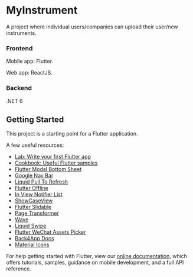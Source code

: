 # MyInstrument

A project where individual users/companies can upload their user/new instruments.
### Frontend

Mobile app: Flutter.

Web app: ReactJS.

### Backend

.NET 6

## Getting Started

This project is a starting point for a Flutter application.

A few useful resources:

- [Lab: Write your first Flutter app](https://flutter.dev/docs/get-started/codelab)
- [Cookbook: Useful Flutter samples](https://flutter.dev/docs/cookbook)
- [Flutter Modal Bottom Sheet](https://github.com/jamesblasco/modal_bottom_sheet)
- [Google Nav Bar](https://github.com/sooxt98/google_nav_bar)
- [Liquid Pull To Refresh](https://github.com/aagarwal1012/Liquid-Pull-To-Refresh)
- [Flutter Offline](https://github.com/jogboms/flutter_offline)
- [In View Notifier List](https://github.com/rvamsikrishna/inview_notifier_list)
- [ShowCaseView](https://github.com/SimformSolutionsPvtLtd/flutter_showcaseview)
- [Flutter Slidable](https://github.com/letsar/flutter_slidable)
- [Page Transformer](https://github.com/roughike/page-transformer)
- [Wave](https://github.com/i-protoss/wave)
- [Liquid Swipe](https://github.com/iamSahdeep/liquid_swipe_flutter)
- [Flutter WeChat Assets Picker](https://github.com/fluttercandies/flutter_wechat_assets_picker)
- [Back4App Docs](https://www.back4app.com/docs/flutter/parse-sdk/parse-flutter-sdk)
- [Material Icons](https://fonts.google.com/icons)

For help getting started with Flutter, view our
[online documentation](https://flutter.dev/docs), which offers tutorials,
samples, guidance on mobile development, and a full API reference.
